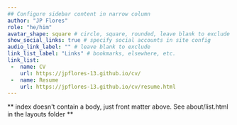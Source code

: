 ```yaml
---
## Configure sidebar content in narrow column
author: "JP Flores"
role: "he/him"
avatar_shape: square # circle, square, rounded, leave blank to exclude
show_social_links: true # specify social accounts in site config
audio_link_label: "" # leave blank to exclude
link_list_label: "Links" # bookmarks, elsewhere, etc.
link_list:
 -  name: CV
    url: https://jpflores-13.github.io/cv/
 -  name: Resume
    url: https://jpflores-13.github.io/cv/resume.html
---
```


** index doesn't contain a body, just front matter above.
See about/list.html in the layouts folder **